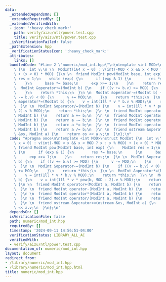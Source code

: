 ```yaml
---
data:
  _extendedDependsOn: []
  _extendedRequiredBy: []
  _extendedVerifiedWith:
  - icon: ':heavy_check_mark:'
    path: verify/aizu/ntl/power.test.cpp
    title: verify/aizu/ntl/power.test.cpp
  _isVerificationFailed: false
  _pathExtension: hpp
  _verificationStatusIcon: ':heavy_check_mark:'
  attributes:
    links: []
  bundledCode: "#line 2 \"numeric/mod_int.hpp\"\n\ntemplate <int MOD>\nstruct ModInt\
    \ {\n  int v;\n \n  ModInt(i64 x = 0) : v(int(-MOD < x && x < MOD ? x : x % MOD)\
    \ + (x < 0) * MOD) {}\n \n  friend ModInt pow(ModInt base, int exp) {\n    ModInt\
    \ res = 1;\n    while (exp) {\n      if (exp & 1) {\n        res *= base;\n  \
    \    }\n      base *= base;\n      exp >>= 1;\n    }\n    return res;\n  }\n \n\
    \  ModInt &operator+=(ModInt b) {\n    if ((v += b.v) >= MOD) {\n      v -= MOD;\n\
    \    }\n    return *this;\n  }\n \n  ModInt &operator-=(ModInt b) {\n    if ((v\
    \ -= b.v) < 0) {\n      v += MOD;\n    }\n    return *this;\n  }\n \n  ModInt\
    \ &operator*=(ModInt b) {\n    v = int(1ll * v * b.v % MOD);\n    return *this;\n\
    \  }\n \n  ModInt &operator/=(ModInt b) {\n    v = int(1ll * v * pow(b, MOD -\
    \ 2).v % MOD);\n    return *this;\n  }\n \n  friend ModInt operator+(ModInt a,\
    \ ModInt b) {\n    return a += b;\n  }\n \n  friend ModInt operator-(ModInt a,\
    \ ModInt b) {\n    return a -= b;\n  }\n \n  friend ModInt operator*(ModInt a,\
    \ ModInt b) {\n    return a *= b;\n  }\n \n  friend ModInt operator/(ModInt a,\
    \ ModInt b) {\n    return a /= b;\n  }\n \n  friend ostream &operator<<(ostream\
    \ &os, ModInt a) {\n    return os << a.v;\n  }\n};\n"
  code: "#pragma once\n\ntemplate <int MOD>\nstruct ModInt {\n  int v;\n \n  ModInt(i64\
    \ x = 0) : v(int(-MOD < x && x < MOD ? x : x % MOD) + (x < 0) * MOD) {}\n \n \
    \ friend ModInt pow(ModInt base, int exp) {\n    ModInt res = 1;\n    while (exp)\
    \ {\n      if (exp & 1) {\n        res *= base;\n      }\n      base *= base;\n\
    \      exp >>= 1;\n    }\n    return res;\n  }\n \n  ModInt &operator+=(ModInt\
    \ b) {\n    if ((v += b.v) >= MOD) {\n      v -= MOD;\n    }\n    return *this;\n\
    \  }\n \n  ModInt &operator-=(ModInt b) {\n    if ((v -= b.v) < 0) {\n      v\
    \ += MOD;\n    }\n    return *this;\n  }\n \n  ModInt &operator*=(ModInt b) {\n\
    \    v = int(1ll * v * b.v % MOD);\n    return *this;\n  }\n \n  ModInt &operator/=(ModInt\
    \ b) {\n    v = int(1ll * v * pow(b, MOD - 2).v % MOD);\n    return *this;\n \
    \ }\n \n  friend ModInt operator+(ModInt a, ModInt b) {\n    return a += b;\n\
    \  }\n \n  friend ModInt operator-(ModInt a, ModInt b) {\n    return a -= b;\n\
    \  }\n \n  friend ModInt operator*(ModInt a, ModInt b) {\n    return a *= b;\n\
    \  }\n \n  friend ModInt operator/(ModInt a, ModInt b) {\n    return a /= b;\n\
    \  }\n \n  friend ostream &operator<<(ostream &os, ModInt a) {\n    return os\
    \ << a.v;\n  }\n};\n"
  dependsOn: []
  isVerificationFile: false
  path: numeric/mod_int.hpp
  requiredBy: []
  timestamp: '2024-09-11 14:56:51-04:00'
  verificationStatus: LIBRARY_ALL_AC
  verifiedWith:
  - verify/aizu/ntl/power.test.cpp
documentation_of: numeric/mod_int.hpp
layout: document
redirect_from:
- /library/numeric/mod_int.hpp
- /library/numeric/mod_int.hpp.html
title: numeric/mod_int.hpp
---
```

